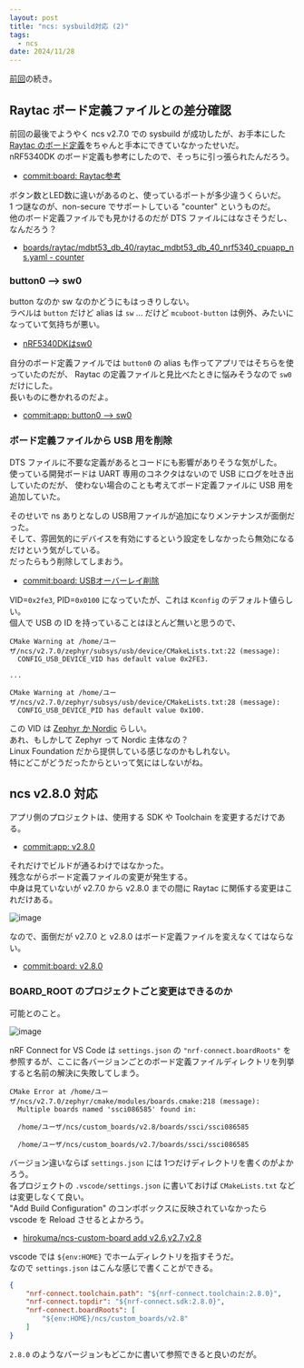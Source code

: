 ```yaml
---
layout: post
title: "ncs: sysbuild対応 (2)"
tags:
  - ncs
date: 2024/11/28
---
```


[前回](20241127-ncs.md)の続き。

## Raytac ボード定義ファイルとの差分確認

前回の最後でようやく ncs v2.7.0 での sysbuild が成功したが、お手本にした [Raytac のボード定義](https://docs.nordicsemi.com/bundle/ncs-latest/page/zephyr/boards/raytac/mdbt53_db_40/doc/index.html)をちゃんと手本にできていなかったせいだ。  
nRF5340DK のボード定義も参考にしたので、そっちに引っ張られたんだろう。

* [commit:board: Raytac参考](https://github.com/hirokuma/ncs-custom-board/commit/cddac895907cf2ecc0def3866751e1cdffd3efd0)

ボタン数とLED数に違いがあるのと、使っているポートが多少違うくらいだ。  
1 つ謎なのが、non-secure でサポートしている "counter" というものだ。  
他のボード定義ファイルでも見かけるのだが DTS ファイルにはなさそうだし、なんだろう？

* [boards/raytac/mdbt53_db_40/raytac_mdbt53_db_40_nrf5340_cpuapp_ns.yaml - counter](https://github.com/nrfconnect/sdk-zephyr/blob/v3.6.99-ncs2/boards/raytac/mdbt53_db_40/raytac_mdbt53_db_40_nrf5340_cpuapp_ns.yaml#L12)

### button0 --> sw0

button なのか sw なのかどうにもはっきりしない。  
ラベルは `button` だけど alias は `sw` ... だけど `mcuboot-button` は例外、みたいになっていて気持ちが悪い。

* [nRF5340DKはsw0](https://github.com/nrfconnect/sdk-zephyr/blob/v3.6.99-ncs2/boards/nordic/nrf5340dk/nrf5340_cpuapp_common.dtsi#L128)

自分のボード定義ファイルでは `button0` の alias も作ってアプリではそちらを使っていたのだが、
Raytac の定義ファイルと見比べたときに悩みそうなので `sw0` だけにした。  
長いものに巻かれるのだよ。

* [commit:app: button0 --> sw0](https://github.com/hirokuma/ncs-recv-sb1602/commit/3dd03aaa8e837a3fe7df001eb3e7da3a39a3e231)

### ボード定義ファイルから USB 用を削除

DTS ファイルに不要な定義があるとコードにも影響がありそうな気がした。  
使っている開発ボードは UART 専用のコネクタはないので USB にログを吐き出していたのだが、
使わない場合のことも考えてボード定義ファイルに USB 用を追加していた。

そのせいで ns ありとなしの USB用ファイルが追加になりメンテナンスが面倒だった。  
そして、雰囲気的にデバイスを有効にするという設定をしなかったら無効になるだけという気がしている。  
だったらもう削除してしまおう。

* [commit:board: USBオーバーレイ削除](https://github.com/hirokuma/ncs-custom-board/commit/a59e254364eecd973f0f44a6ff57919f102e8234)

VID=`0x2fe3`, PID=`0x0100` になっていたが、これは `Kconfig` のデフォルト値らしい。  
個人で USB の ID を持っていることはほとんど無いと思うので、

```log
CMake Warning at /home/ユーザ/ncs/v2.7.0/zephyr/subsys/usb/device/CMakeLists.txt:22 (message):
  CONFIG_USB_DEVICE_VID has default value 0x2FE3.

...

CMake Warning at /home/ユーザ/ncs/v2.7.0/zephyr/subsys/usb/device/CMakeLists.txt:28 (message):
  CONFIG_USB_DEVICE_PID has default value 0x100.
```

この VID は [Zephyr か Nordic](https://the-sz.com/products/usbid/index.php?v=0x2fe3&p=&n=) らしい。  
あれ、もしかして Zephyr って Nordic 主体なの？  
Linux Foundation だから提供している感じなのかもしれない。  
特にどこがどうだったからといって気にはしないがね。

## ncs v2.8.0 対応

アプリ側のプロジェクトは、使用する SDK や Toolchain を変更するだけである。

* [commit:app: v2.8.0](https://github.com/hirokuma/ncs-recv-sb1602/commit/b2f15c1f81932809c2d7b2145de9b3998e8c8957)

それだけでビルドが通るわけではなかった。  
残念ながらボード定義ファイルの変更が発生する。  
中身は見ていないが v2.7.0 から v2.8.0 までの間に Raytac に関係する変更はこれだけある。

![image](20241128b-1.png)

なので、面倒だが v2.7.0 と v2.8.0 はボード定義ファイルを変えなくてはならない。

* [commit:board: v2.8.0](https://github.com/hirokuma/ncs-custom-board/commit/e315c6f098bf1d87442fa61b3da7e17a57e00266)

### BOARD_ROOT のプロジェクトごと変更はできるのか

可能とのこと。

![image](20241128b-2.png)

nRF Connect for VS Code は `settings.json` の `"nrf-connect.boardRoots"` を参照するが、ここに各バージョンごとのボード定義ファイルディレクトリを列挙すると名前の解決に失敗してしまう。

```log
CMake Error at /home/ユーザ/ncs/v2.7.0/zephyr/cmake/modules/boards.cmake:218 (message):
  Multiple boards named 'ssci086585' found in:

  /home/ユーザ/ncs/custom_boards/v2.8/boards/ssci/ssci086585

  /home/ユーザ/ncs/custom_boards/v2.7/boards/ssci/ssci086585
```

バージョン違いならば `settings.json` には 1つだけディレクトリを書くのがよかろう。  
各プロジェクトの `.vscode/settings.json` に書いておけば `CMakeLists.txt` などは変更しなくて良い。  
"Add Build Configuration" のコンボボックスに反映されていなかったら vscode を Reload させるとよかろう。

* [hirokuma/ncs-custom-board add v2.6,v2.7,v2.8](https://github.com/hirokuma/ncs-custom-board/tree/defc4dbfe7e5ce7fd16f62f2335cc1cde34db195)

vscode では `${env:HOME}` でホームディレクトリを指すそうだ。  
なので `settings.json` はこんな感じで書くことができる。  

```json
{
    "nrf-connect.toolchain.path": "${nrf-connect.toolchain:2.8.0}",
    "nrf-connect.topdir": "${nrf-connect.sdk:2.8.0}",
    "nrf-connect.boardRoots": [
        "${env:HOME}/ncs/custom_boards/v2.8"
    ]
}
```

`2.8.0` のようなバージョンもどこかに書いて参照できると良いのだが。
